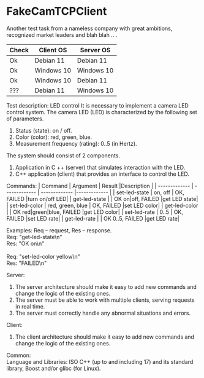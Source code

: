 # FakeCamTCPClient
Another test task from a nameless company with great ambitions, recognized market leaders and blah blah .. .

| Check | Client OS | Server OS |
| ------------- | ------------- | ------------- |
| Ok | Debian 11 | Debian 11 |
| Ok | Windows 10 | Windows 10 |
| Ok | Windows 10 | Debian 11 |
| ??? | Debian 11 | Windows 10 |

Test description:
LED control
It is necessary to implement a camera LED control system. The camera LED (LED) is characterized by the following set of parameters.

1. Status (state): on / off.
2. Color (color): red, green, blue.
3. Measurement frequency (rating): 0..5 (in Hertz).

The system should consist of 2 components.
1. Application in C ++ (server) that simulates interaction with the LED.
2. C++ application (client) that provides an interface to control the LED.

Commands:
| Command | Argument | Result |Description |
| ------------- | ------------- | ------------- |------------- |
| set-led-state | on, off | OK, FAILED |turn on/off LED|
| get-led-state | | OK on|off, FAILED |get LED state|
| set-led-color | red, green, blue | OK, FAILED |set LED color|
| get-led-color | | OK red|green|blue, FAILED |get LED color|
| set-led-rate | 0..5 | OK, FAILED |set LED rate|
| get-led-rate | | OK 0..5, FAILED |get LED rate|

Examples:
Req – request, Res – response.<br>
Req: "get-led-state\n"<br>
Res: "OK on\n"<br><br>
Req: "set-led-color yellow\n"<br>
Res: "FAILED\n"<br>

Server:
1. The server architecture should make it easy to add new commands and change the logic of the existing ones.
2. The server must be able to work with multiple clients, serving requests in real time.
3. The server must correctly handle any abnormal situations and errors.

Client:
1. The client architecture should make it easy to add new commands and change the logic of the existing ones.

Common:<br>
Language and Libraries: ISO C++ (up to and including 17) and its standard library, Boost and/or glibc (for Linux).
